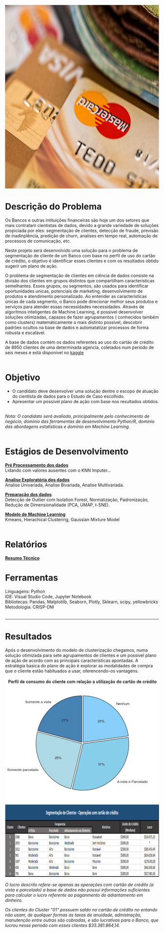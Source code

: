 <center><img src="/images/pexels-pixabay-259200.jpg" alt="logo" width="800" height="600"/></center>

# Descrição do Problema

Os Bancos e outras intituições financeiras são hoje um dos setores que mais contratam cientistas de dados, devido a grande variedade de soluções propiciada por eles: segmentação de clientes, detecção de fraude, previsão de inadinplência, predição de churn, analises em tempo real, automação de processos de comunicação, etc. 

Neste projeto será desenvolvido uma solução para o problema de segmentação de cliente de um Banco com base no perfil de uso do cartão de crédito, o objetivo é identificar esses clientes e com os resultados obtido sugerir um plano de ação.

O problema de segmentação de clientes em ciência de dados consiste na divisão dos clientes em grupos distintos que compartilham características semelhantes. Esses grupos, ou segmentos, são usados ​​para identificar oportunidades unicas, potenciais de marketing, desenvolvimento de produtos e atendimento personalizado. Ao entender as características únicas de cada segmento, o Banco pode direcionar melhor seus produtos e serviços para atender essas necessidades necessidades.
Através de algoritmos inteligentes de Machine Learning, é possivel desenvolver soluções otimizadas, capazes de fazer agrupamentos ( conhecidos também como clusters) matemáticamente o mais distinto possivel, descobrir padrões ocultos na base de dados e automatatizar processos de forma robusta e escalável.

A base de dados contém os dados referentes ao uso do cartão de crédito de 8950 clientes de uma determinada agencia, coletados num periodo de seis meses e está disponivel no [kaggle](https://www.kaggle.com/datasets/arjunbhasin2013/ccdata)<br><br>


# Objetivo

* O candidato deve desenvolver uma solução dentre o escopo de atuação do cientista de dados para o Estudo de Caso escolhido.
* Apresentar um possivel plano de ação com base nos resultados obtidos.<br><br>

<i>Nota: O candidato será avaliado, principalmente pelo conhecimento de negócio, dominio das ferramentas de desenvolvimento Python/R, dominio das abordagens estatisticas e domínio em Machine Learning.</i><br><br>

# Estágios de Desenvolvimento
[**Pré Processamento dos dados**](https://github.com/alyssonvidal/Bank-Marketing-Cluster/blob/main/notebooks/part01_preprocessing.ipynb)<br>
Lidando com valores ausentes com o KNN Imputer...

[**Analise Exploratória dos dados**](https://github.com/alyssonvidal/Bank-Marketing-Cluster/blob/main/notebooks/part02_eda.ipynb)<br>
Analise Univariada, Analise Bivariada, Analise Multivariada.

[**Preparação dos dados**](https://github.com/alyssonvidal/Bank-Marketing-Cluster/blob/main/notebooks/part03_model.ipynb)<br>
Detecção de Outlier com Isolation Forest, Normalização, Padronização, Redução de Dimensionalidade (PCA, UMAP, t-SNE).

[**Modelo de Machine Learning**](https://github.com/alyssonvidal/Bank-Marketing-Cluster/blob/main/notebooks/part03_model.ipynb)<br>
 Kmeans, Hierachical Clustering, Gaussian Mixture Model<br><br>


# Relatórios
[**Resumo Técnico**](https://github.com/alyssonvidal/Bank-Marketing-Cluster/blob/main/reports/resultados.md)<br>

# Ferramentas
Linguagens: Python<br>
IDE: Visual Studio Code, Jupyter Notebook<br>
Bibliotecas: Pandas, Matplotlib, Seaborn, Plotly, Sklearn, scipy, yellowbricks<br>
Metodologia: CRISP-DM<br><br>

***


# Resultados

Após o desenvolvimento do modelo de clusterização chegamos, numa solução otimizada para sete agrupamentos de clientes e um possivel plano de ação de acordo com as principais caracteristicas apontadas. A estratégia basica do plano de ação é explorar as modalidades de compra que o cliente estão habituados a usar, oferencendo-os vantagens.

<center><img src="/images/pie.png" alt="pie" width="512" height="411"/></center>

<center><img src="/images/clusters_table.png" alt="clusters" width="1007" height="237"/></center>

<i> O lucro descrito refere-se apenas as operações com cartão de crédito (a vista e parcelado) a base de dados não possui informações suficientes para calcular o lucro referente ao paganmento do adiantamento em dinheiro.<br>

<i> Os clientes do Cluster "01" possuem saldo no cartão de crédito no entando não usam, de qualquer formas as taxas de anuidade, admistração, manutenção entre outras são cobradas, e são lucrativas para o Banco, que lucrou nesse periodo com esses clientes $33.381.864,14.<i>

